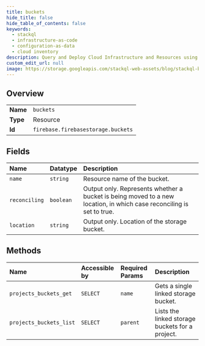 ```yaml
---
title: buckets
hide_title: false
hide_table_of_contents: false
keywords:
  - stackql
  - infrastructure-as-code
  - configuration-as-data
  - cloud inventory
description: Query and Deploy Cloud Infrastructure and Resources using SQL
custom_edit_url: null
image: https://storage.googleapis.com/stackql-web-assets/blog/stackql-blog-post-featured-image.png
---
```

  
    

## Overview
<table><tbody>
<tr><td><b>Name</b></td><td><code>buckets</code></td></tr>
<tr><td><b>Type</b></td><td>Resource</td></tr>
<tr><td><b>Id</b></td><td><code>firebase.firebasestorage.buckets</code></td></tr>
</tbody></table>

## Fields
| Name | Datatype | Description |
|:-----|:---------|:------------|
| `name` | `string` | Resource name of the bucket. |
| `reconciling` | `boolean` | Output only. Represents whether a bucket is being moved to a new location, in which case reconciling is set to true. |
| `location` | `string` | Output only. Location of the storage bucket. |
## Methods
| Name | Accessible by | Required Params | Description |
|:-----|:--------------|:----------------|:------------|
| `projects_buckets_get` | `SELECT` | `name` | Gets a single linked storage bucket. |
| `projects_buckets_list` | `SELECT` | `parent` | Lists the linked storage buckets for a project. |
